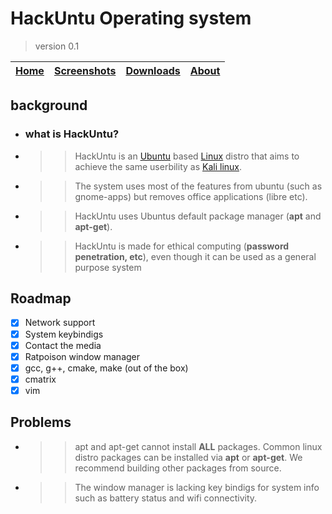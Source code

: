 
# HackUntu Operating system
> version 0.1

|[Home](https://vultureofficial.github.io/)|[Screenshots](https://vultureofficial.github.io/)|[Downloads](https://vultureofficial.github.io/)|[About](https://vultureofficial.github.io/) | 
|:-----------:|:-----------:|:-----------:|:-----------:|


## background
- ### what is HackUntu?
- >> HackUntu is an [Ubuntu](https://www.ubuntu.com) based [Linux](https://www.kernel.org) distro that aims to achieve the same userbility as [Kali linux](https://www.kali.org/).
- >> The system uses most of the features from ubuntu (such as gnome-apps) but removes office applications (libre etc).
- >> HackUntu uses Ubuntus default package manager (**apt** and **apt-get**).
- >> HackUntu is made for ethical computing (**password penetration, etc**), even though it can be used as a general purpose system 



## Roadmap
- [x] Network support
- [x] System keybindigs
- [x] Contact the media
- [x] Ratpoison window manager
- [x] gcc, g++, cmake, make (out of the box)
- [x] cmatrix 
- [x] vim  

## Problems 
- >> apt and apt-get cannot install **ALL** packages. Common linux distro packages can be installed via **apt** or **apt-get**. We recommend building other packages from source.
- >> The window manager is lacking key bindigs for system info such as battery status and wifi connectivity.  
